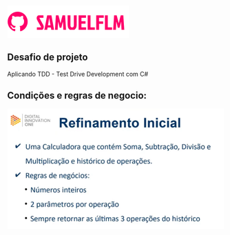 <img src="Imagens/logo.png" alt="logo_samuelflm">


## Desafio de projeto
Aplicando TDD - Test Drive Development com C#

## Condições e regras de negocio:

<img src="Imagens/refinamento.png" alt="logo_samuelflm">

